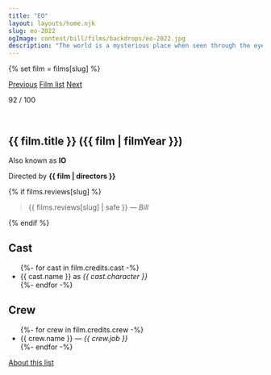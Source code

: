 ```yaml
---
title: "EO"
layout: layouts/home.njk
slug: eo-2022
ogImage: content/bill/films/backdrops/eo-2022.jpg
description: "The world is a mysterious place when seen through the eyes of an animal. EO, a grey donkey with melancholic eyes, meets good and bad people on his life’s path, experiences joy and pain, endures the wheel of fortune randomly turn his luck into disaster and his despair into unexpected bliss. But not even for a moment does he lose his innocence."
---
```


{% set film = films[slug] %}

<nav class="films">
  <a class="prev" href="../between-two-worlds-2022">Previous</a>
  <a href="../">Film list</a>
  <a class="next" href="../one-fine-morning-2022">Next</a>
</nav>

<p>92 / 100</p>

<article class="film slug-eo-2022">
  <div class="backdrop-and-poster">
    <img class="poster" src="../films/posters/{{ slug }}.jpg" alt="">
    <img class="backdrop" src="../films/backdrops/{{ slug }}.jpg" alt="">
  </div>

  <h1>{{ film.title }} ({{ film | filmYear }})</h1>

  <p>Also known as <strong>IO</strong></p>

  <p class="director">
    Directed by <strong>{{ film | directors }}</strong>
  </p>

  {% if films.reviews[slug] %}
    <blockquote> 
      {{ films.reviews[slug] | safe }} <em>— Bill</em>
    </blockquote> 
  {% endif %}

  <h2>
    Cast
  </h2>
  <ul>
    {%- for cast in film.credits.cast -%}
      <li>
        {{ cast.name }} as <em>{{ cast.character }}</em>
      </li>
    {%- endfor -%}
  </ul>

  <h2>
    Crew
  </h2>
  <ul>
    {%- for crew in film.credits.crew -%}
      <li>
        {{ crew.name }} &mdash; <em>{{ crew.job }}</em>
      </li>
    {%- endfor -%}
  </ul>
</article>
<footer>
  <a href="../about">About this list</a>
</footer>
